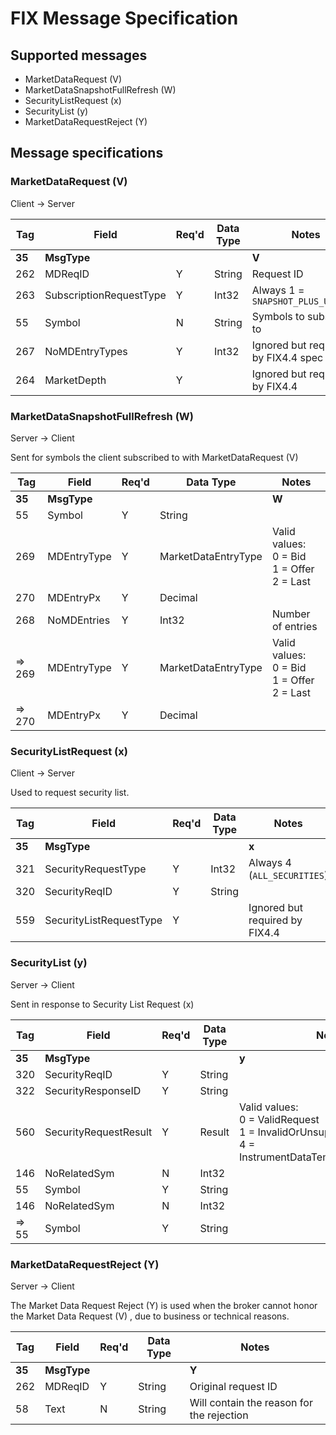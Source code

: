 # FIX Message Specification


## Supported messages

 * MarketDataRequest (V)
 * MarketDataSnapshotFullRefresh (W)
 * SecurityListRequest (x)
 * SecurityList (y)
 * MarketDataRequestReject (Y)


## Message specifications



### MarketDataRequest (V)

Client → Server



Tag | Field | Req'd | Data Type | Notes
--- | ---- | --- | --------- | -----------
**35** | **MsgType** ||| **V**
 262 | MDReqID | Y | String | Request ID
 263 | SubscriptionRequestType | Y | Int32 | Always 1 = `SNAPSHOT_PLUS_UPDATES`
 55 | Symbol | N | String | Symbols to subscribe to
 267 | NoMDEntryTypes | Y | Int32 | Ignored but required by FIX4.4 spec
 264 | MarketDepth | Y |  | Ignored but required by FIX4.4




### MarketDataSnapshotFullRefresh (W)

Server → Client

Sent for symbols the client subscribed to with MarketDataRequest (V)

Tag | Field | Req'd | Data Type | Notes
--- | ---- | --- | --------- | -----------
**35** | **MsgType** ||| **W**
 55 | Symbol | Y | String | 
 269 | MDEntryType | Y | MarketDataEntryType | Valid values: <br/>0 = Bid<br/>1 = Offer<br/>2 = Last
 270 | MDEntryPx | Y | Decimal | 
 268 | NoMDEntries | Y | Int32 | Number of entries
 => 269 | MDEntryType | Y | MarketDataEntryType | Valid values: <br/>0 = Bid<br/>1 = Offer<br/>2 = Last
 => 270 | MDEntryPx | Y | Decimal | 




### SecurityListRequest (x)

Client → Server

Used to request security list.

Tag | Field | Req'd | Data Type | Notes
--- | ---- | --- | --------- | -----------
**35** | **MsgType** ||| **x**
 321 | SecurityRequestType | Y | Int32 | Always 4 (`ALL_SECURITIES`)
 320 | SecurityReqID | Y | String | 
 559 | SecurityListRequestType | Y |  | Ignored but required by FIX4.4




### SecurityList (y)

Server → Client

Sent in response to Security List Request (x)

Tag | Field | Req'd | Data Type | Notes
--- | ---- | --- | --------- | -----------
**35** | **MsgType** ||| **y**
 320 | SecurityReqID | Y | String | 
 322 | SecurityResponseID | Y | String | 
 560 | SecurityRequestResult | Y | Result | Valid values: <br/>0 = ValidRequest<br/>1 = InvalidOrUnsupportedRequest<br/>4 = InstrumentDataTemporarilyUnavailable
 146 | NoRelatedSym | N | Int32 | 
 55 | Symbol | Y | String | 
 146 | NoRelatedSym | N | Int32 | 
 => 55 | Symbol | Y | String | 




### MarketDataRequestReject (Y)

Server → Client

The Market Data Request Reject (Y) is used when the broker cannot honor the Market Data Request (V) , due to business or technical reasons.

Tag | Field | Req'd | Data Type | Notes
--- | ---- | --- | --------- | -----------
**35** | **MsgType** ||| **Y**
 262 | MDReqID | Y | String | Original request ID
 58 | Text | N | String | Will contain the reason for the rejection


